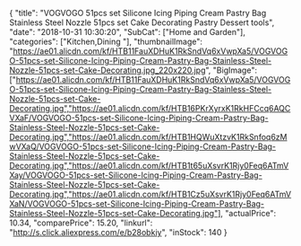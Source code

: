 {
	"title": "VOGVOGO 51pcs set Silicone Icing Piping Cream Pastry Bag Stainless Steel Nozzle 51pcs set Cake Decorating Pastry Dessert tools",
	"date": "2018-10-31 10:30:20",
	"SubCat": ["Home and Garden"],
	"categories": ["Kitchen,Dining "],
	"thumbnailImage": "https://ae01.alicdn.com/kf/HTB11FauXDHuK1RkSndVq6xVwpXa5/VOGVOGO-51pcs-set-Silicone-Icing-Piping-Cream-Pastry-Bag-Stainless-Steel-Nozzle-51pcs-set-Cake-Decorating.jpg_220x220.jpg",
	"BigImage": ["https://ae01.alicdn.com/kf/HTB11FauXDHuK1RkSndVq6xVwpXa5/VOGVOGO-51pcs-set-Silicone-Icing-Piping-Cream-Pastry-Bag-Stainless-Steel-Nozzle-51pcs-set-Cake-Decorating.jpg","https://ae01.alicdn.com/kf/HTB16PKrXyrxK1RkHFCcq6AQCVXaF/VOGVOGO-51pcs-set-Silicone-Icing-Piping-Cream-Pastry-Bag-Stainless-Steel-Nozzle-51pcs-set-Cake-Decorating.jpg","https://ae01.alicdn.com/kf/HTB1HQWuXtzvK1RkSnfoq6zMwVXaQ/VOGVOGO-51pcs-set-Silicone-Icing-Piping-Cream-Pastry-Bag-Stainless-Steel-Nozzle-51pcs-set-Cake-Decorating.jpg","https://ae01.alicdn.com/kf/HTB1t65uXsvrK1Rjy0Feq6ATmVXay/VOGVOGO-51pcs-set-Silicone-Icing-Piping-Cream-Pastry-Bag-Stainless-Steel-Nozzle-51pcs-set-Cake-Decorating.jpg","https://ae01.alicdn.com/kf/HTB1Cz5uXsvrK1Rjy0Feq6ATmVXaN/VOGVOGO-51pcs-set-Silicone-Icing-Piping-Cream-Pastry-Bag-Stainless-Steel-Nozzle-51pcs-set-Cake-Decorating.jpg"],
	"actualPrice": 10.34,
	"comparePrice": 15.20,
	"linkurl": "http://s.click.aliexpress.com/e/b28obkiy",
	"inStock": 140
}
